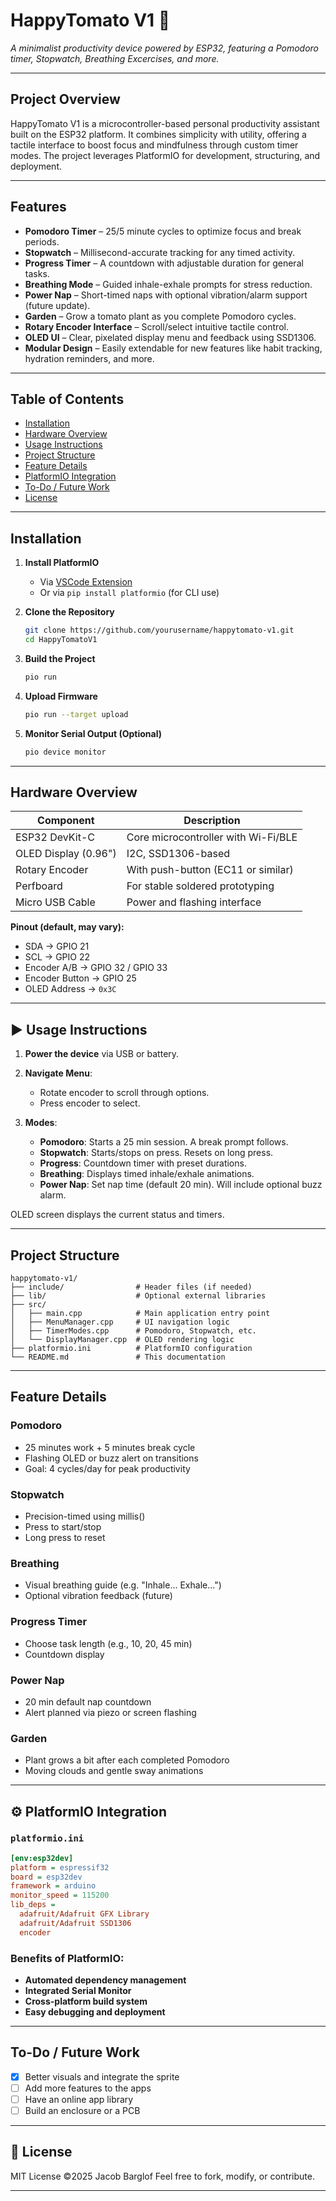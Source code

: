 # HappyTomato V1 🍅

*A minimalist productivity device powered by ESP32, featuring a Pomodoro timer, Stopwatch, Breathing Excercises, and more.*

---

##  Project Overview

HappyTomato V1 is a microcontroller-based personal productivity assistant built on the ESP32 platform. It combines simplicity with utility, offering a tactile interface to boost focus and mindfulness through custom timer modes. The project leverages PlatformIO for development, structuring, and deployment.

---

## Features

* **Pomodoro Timer** – 25/5 minute cycles to optimize focus and break periods.
* **Stopwatch** – Millisecond-accurate tracking for any timed activity.
* **Progress Timer** – A countdown with adjustable duration for general tasks.
* **Breathing Mode** – Guided inhale-exhale prompts for stress reduction.
* **Power Nap** – Short-timed naps with optional vibration/alarm support (future update).
* **Garden** – Grow a tomato plant as you complete Pomodoro cycles.
* **Rotary Encoder Interface** – Scroll/select intuitive tactile control.
* **OLED UI** – Clear, pixelated display menu and feedback using SSD1306.
* **Modular Design** – Easily extendable for new features like habit tracking, hydration reminders, and more.

---

##  Table of Contents

* [Installation](#installation)
* [Hardware Overview](#hardware-overview)
* [Usage Instructions](#usage-instructions)
* [Project Structure](#project-structure)
* [Feature Details](#feature-details)
* [PlatformIO Integration](#platformio-integration)
* [To-Do / Future Work](#to-do--future-work)
* [License](#license)

---

##  Installation

1. **Install PlatformIO**

   * Via [VSCode Extension](https://platformio.org/install/ide?install=vscode)
   * Or via `pip install platformio` (for CLI use)

2. **Clone the Repository**

   ```bash
   git clone https://github.com/yourusername/happytomato-v1.git
   cd HappyTomatoV1
   ```

3. **Build the Project**

   ```bash
   pio run
   ```

4. **Upload Firmware**

   ```bash
   pio run --target upload
   ```

5. **Monitor Serial Output (Optional)**

   ```bash
   pio device monitor
   ```

---

##  Hardware Overview

| Component            | Description                         |
| -------------------- | ----------------------------------- |
| ESP32 DevKit-C       | Core microcontroller with Wi-Fi/BLE |
| OLED Display (0.96") | I2C, SSD1306-based                  |
| Rotary Encoder       | With push-button (EC11 or similar)  |
| Perfboard            | For stable soldered prototyping     |
| Micro USB Cable      | Power and flashing interface        |

**Pinout (default, may vary):**

* SDA → GPIO 21
* SCL → GPIO 22
* Encoder A/B → GPIO 32 / GPIO 33
* Encoder Button → GPIO 25
* OLED Address → `0x3C`

---

## ▶ Usage Instructions

1. **Power the device** via USB or battery.
2. **Navigate Menu**:

   * Rotate encoder to scroll through options.
   * Press encoder to select.
3. **Modes**:

   * **Pomodoro**: Starts a 25 min session. A break prompt follows.
   * **Stopwatch**: Starts/stops on press. Resets on long press.
   * **Progress**: Countdown timer with preset durations.
   * **Breathing**: Displays timed inhale/exhale animations.
   * **Power Nap**: Set nap time (default 20 min). Will include optional buzz alarm.

OLED screen displays the current status and timers.

---

##  Project Structure

```
happytomato-v1/
├── include/                # Header files (if needed)
├── lib/                    # Optional external libraries
├── src/
│   ├── main.cpp            # Main application entry point
│   ├── MenuManager.cpp     # UI navigation logic
│   ├── TimerModes.cpp      # Pomodoro, Stopwatch, etc.
│   └── DisplayManager.cpp  # OLED rendering logic
├── platformio.ini          # PlatformIO configuration
└── README.md               # This documentation
```

---

##  Feature Details

###  Pomodoro

* 25 minutes work + 5 minutes break cycle
* Flashing OLED or buzz alert on transitions
* Goal: 4 cycles/day for peak productivity

###  Stopwatch

* Precision-timed using millis()
* Press to start/stop
* Long press to reset

### Breathing

* Visual breathing guide (e.g. "Inhale... Exhale...")
* Optional vibration feedback (future)

###  Progress Timer

* Choose task length (e.g., 10, 20, 45 min)
* Countdown display

###  Power Nap

* 20 min default nap countdown
* Alert planned via piezo or screen flashing

### Garden

* Plant grows a bit after each completed Pomodoro
* Moving clouds and gentle sway animations

---

## ⚙️ PlatformIO Integration

### `platformio.ini`

```ini
[env:esp32dev]
platform = espressif32
board = esp32dev
framework = arduino
monitor_speed = 115200
lib_deps =
  adafruit/Adafruit GFX Library
  adafruit/Adafruit SSD1306
  encoder
```

### Benefits of PlatformIO:

* **Automated dependency management**
* **Integrated Serial Monitor**
* **Cross-platform build system**
* **Easy debugging and deployment**

---

## To-Do / Future Work

* [x] Better visuals and integrate the sprite
* [ ] Add more features to the apps
* [ ] Have an online app library
* [ ] Build an enclosure or a PCB

---

## 📄 License

MIT License
©2025 Jacob Barglof
Feel free to fork, modify, or contribute.

---
